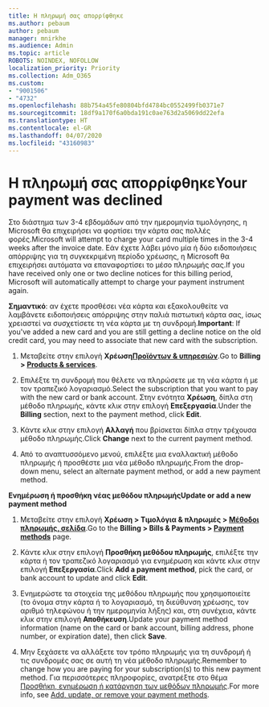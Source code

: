 ```yaml
---
title: Η πληρωμή σας απορρίφθηκε
ms.author: pebaum
author: pebaum
manager: mnirkhe
ms.audience: Admin
ms.topic: article
ROBOTS: NOINDEX, NOFOLLOW
localization_priority: Priority
ms.collection: Adm_O365
ms.custom:
- "9001506"
- "4732"
ms.openlocfilehash: 88b754a45fe80804bfd4784bc0552499fb0371e7
ms.sourcegitcommit: 18df9a170f6a0bda191c0ae763d2a5069dd22efa
ms.translationtype: HT
ms.contentlocale: el-GR
ms.lasthandoff: 04/07/2020
ms.locfileid: "43160983"
---
```

# <a name="your-payment-was-declined"></a><span data-ttu-id="a0a59-102">Η πληρωμή σας απορρίφθηκε</span><span class="sxs-lookup"><span data-stu-id="a0a59-102">Your payment was declined</span></span>

<span data-ttu-id="a0a59-103">Στο διάστημα των 3-4 εβδομάδων από την ημερομηνία τιμολόγησης, η Microsoft θα επιχειρήσει να φορτίσει την κάρτα σας πολλές φορές.</span><span class="sxs-lookup"><span data-stu-id="a0a59-103">Microsoft will attempt to charge your card multiple times in the 3-4 weeks after the invoice date.</span></span>  <span data-ttu-id="a0a59-104">Εάν έχετε λάβει μόνο μία ή δύο ειδοποιήσεις απόρριψης για τη συγκεκριμένη περίοδο χρέωσης, η Microsoft θα επιχειρήσει αυτόματα να επαναφορτίσει το μέσο πληρωμής σας.</span><span class="sxs-lookup"><span data-stu-id="a0a59-104">If you have received only one or two decline notices for this billing period, Microsoft will automatically attempt to charge your payment instrument again.</span></span>  

<span data-ttu-id="a0a59-105">**Σημαντικό**: αν έχετε προσθέσει νέα κάρτα και εξακολουθείτε να λαμβάνετε ειδοποιήσεις απόρριψης στην παλιά πιστωτική κάρτα σας, ίσως χρειαστεί να συσχετίσετε τη νέα κάρτα με τη συνδρομή.</span><span class="sxs-lookup"><span data-stu-id="a0a59-105">**Important**: If you've added a new card and you are still getting a decline notice on the old credit card, you may need to associate that new card with the subscription.</span></span>

1. <span data-ttu-id="a0a59-106">Μεταβείτε στην επιλογή **Χρέωση[Προϊόντων & υπηρεσιών](https://go.microsoft.com/fwlink/p/?linkid=842054)**.</span><span class="sxs-lookup"><span data-stu-id="a0a59-106">Go to **Billing > [Products & services](https://go.microsoft.com/fwlink/p/?linkid=842054)**.</span></span>

2. <span data-ttu-id="a0a59-107">Επιλέξτε τη συνδρομή που θέλετε να πληρώσετε με τη νέα κάρτα ή με τον τραπεζικό λογαριασμό.</span><span class="sxs-lookup"><span data-stu-id="a0a59-107">Select the subscription that you want to pay with the new card or bank account.</span></span> <span data-ttu-id="a0a59-108">Στην ενότητα **Χρέωση**, δίπλα στη μέθοδο πληρωμής, κάντε κλικ στην επιλογή **Επεξεργασία**.</span><span class="sxs-lookup"><span data-stu-id="a0a59-108">Under the **Billing** section, next to the payment method, click **Edit**.</span></span>

3. <span data-ttu-id="a0a59-109">Κάντε κλικ στην επιλογή **Αλλαγή** που βρίσκεται δίπλα στην τρέχουσα μέθοδο πληρωμής.</span><span class="sxs-lookup"><span data-stu-id="a0a59-109">Click **Change** next to the current payment method.</span></span>

4. <span data-ttu-id="a0a59-110">Από το αναπτυσσόμενο μενού, επιλέξτε μια εναλλακτική μέθοδο πληρωμής ή προσθέστε μια νέα μέθοδο πληρωμής.</span><span class="sxs-lookup"><span data-stu-id="a0a59-110">From the drop-down menu, select an alternate payment method, or add a new payment method.</span></span>

<span data-ttu-id="a0a59-111">**Ενημέρωση ή προσθήκη νέας μεθόδου πληρωμής**</span><span class="sxs-lookup"><span data-stu-id="a0a59-111">**Update or add a new payment method**</span></span>

1. <span data-ttu-id="a0a59-112">Μεταβείτε στην επιλογή **Χρέωση > Τιμολόγια & πληρωμές > [Μέθοδοι πληρωμής, σελίδα](https://go.microsoft.com/fwlink/p/?linkid=2018806)**.</span><span class="sxs-lookup"><span data-stu-id="a0a59-112">Go to the **Billing > Bills & Payments > [Payment methods](https://go.microsoft.com/fwlink/p/?linkid=2018806)** page.</span></span>

2. <span data-ttu-id="a0a59-113">Κάντε κλικ στην επιλογή **Προσθήκη μεθόδου πληρωμής**, επιλέξτε την κάρτα ή τον τραπεζικό λογαριασμό για ενημέρωση και κάντε κλικ στην επιλογή **Επεξεργασία**.</span><span class="sxs-lookup"><span data-stu-id="a0a59-113">Click **Add a payment method**, pick the card, or bank account to update and click **Edit**.</span></span>

3. <span data-ttu-id="a0a59-114">Ενημερώστε τα στοιχεία της μεθόδου πληρωμής που χρησιμοποιείτε (το όνομα στην κάρτα ή το λογαριασμό, τη διεύθυνση χρέωσης, τον αριθμό τηλεφώνου ή την ημερομηνία λήξης) και, στη συνέχεια, κάντε κλικ στην επιλογή **Αποθήκευση**.</span><span class="sxs-lookup"><span data-stu-id="a0a59-114">Update your payment method information (name on the card or bank account, billing address, phone number, or expiration date), then click **Save**.</span></span>

4. <span data-ttu-id="a0a59-115">Μην ξεχάσετε να αλλάξετε τον τρόπο πληρωμής για τη συνδρομή ή τις συνδρομές σας σε αυτή τη νέα μέθοδο πληρωμής.</span><span class="sxs-lookup"><span data-stu-id="a0a59-115">Remember to change how you are paying for your subscription(s) to this new payment method.</span></span> <span data-ttu-id="a0a59-116">Για περισσότερες πληροφορίες, ανατρέξτε στο θέμα [Προσθήκη, ενημέρωση ή κατάργηση των μεθόδων πληρωμής](https://go.microsoft.com/fwlink/?linkid=2118133).</span><span class="sxs-lookup"><span data-stu-id="a0a59-116">For more info, see [Add, update, or remove your payment methods](https://go.microsoft.com/fwlink/?linkid=2118133).</span></span> 
